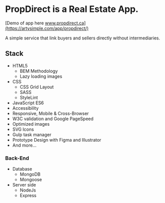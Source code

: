 # PropDirect is a Real Estate App.

[Demo of app here www.propdirect.ca](https://artysimple.com/app/propdirect/)

A simple service that link buyers and sellers directly without intermediaries.

## Stack

- HTML5
  - BEM Methodology
  - Lazy loading images
- CSS
  - CSS Grid Layout
  - SASS
  - StyleLint
- JavaScript ES6
- Accessibility
- Responsive, Mobile & Cross-Browser
- W3C validation and Google PageSpeed
- Optimized images
- SVG Icons
- Gulp task manager
- Prototype Design with Figma and Illustrator
- And more...

### Back-End
- Database
  - MongoDB
  - Mongoose
- Server side
  - NodeJs
  - Express

